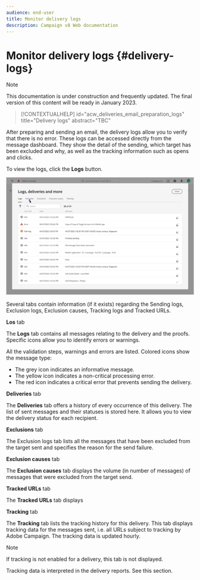 ```yaml
---
audience: end-user
title: Monitor delivery logs
description: Campaign v8 Web documentation
---
```

# Monitor delivery logs {#delivery-logs}

>[!NOTE]
>
>This documentation is under construction and frequently updated. The final version of this content will be ready in January 2023.

>[!CONTEXTUALHELP]
>id="acw_deliveries_email_preparation_logs"
>title="Delivery logs"
>abstract="TBC"

After preparing and sending an email, the delivery logs allow you to verify that there is no error. These logs can be accessed directly from the message dashboard. They show the detail of the sending, which target has been excluded and why, as well as the tracking information such as opens and clicks.

To view the logs, click the **Logs** button.

![](assets/logs.png)

Several tabs contain information (if it exists) regarding the Sending logs, Exclusion logs, Exclusion causes, Tracking logs and Tracked URLs. 

**Los** tab

The **Logs** tab contains all messages relating to the delivery and the proofs. Specific icons allow you to identify errors or warnings. 

All the validation steps, warnings and errors are listed. Colored icons show the message type:

* The grey icon indicates an informative message.
* The yellow icon indicates a non-critical processing error.
* The red icon indicates a critical error that prevents sending the delivery. 

**Deliveries** tab

The **Deliveries** tab offers a history of every occurrence of this delivery. The list of sent messages and their statuses is stored here. It allows you to view the delivery status for each recipient.

**Exclusions** tab

The Exclusion logs tab lists all the messages that have been excluded from the target sent and specifies the reason for the send failure.

**Exclusion causes** tab

The **Exclusion causes** tab displays the volume (in number of messages) of messages that were excluded from the target send.

**Tracked URLs** tab

The **Tracked URLs** tab displays

**Tracking** tab

The **Tracking** tab lists the tracking history for this delivery. This tab displays tracking data for the messages sent, i.e. all URLs subject to tracking by Adobe Campaign. The tracking data is updated hourly.

>[!NOTE]
>
>If tracking is not enabled for a delivery, this tab is not displayed.

Tracking data is interpreted in the delivery reports. See this section.



